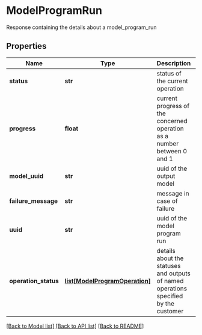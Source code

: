 # ModelProgramRun

Response containing the details about a model_program_run
## Properties
Name | Type | Description | Notes
------------ | ------------- | ------------- | -------------
**status** | **str** | status of the current operation | 
**progress** | **float** | current progress of the concerned operation as a number between 0 and 1 | 
**model_uuid** | **str** | uuid of the output model | [optional] 
**failure_message** | **str** | message in case of failure | [optional] 
**uuid** | **str** | uuid of the model program run | [optional] 
**operation_status** | [**list[ModelProgramOperation]**](ModelProgramOperation.md) | details about the statuses and outputs of named operations specified by the customer | [optional] 

[[Back to Model list]](../README.md#documentation-for-models) [[Back to API list]](../README.md#documentation-for-api-endpoints) [[Back to README]](../README.md)



